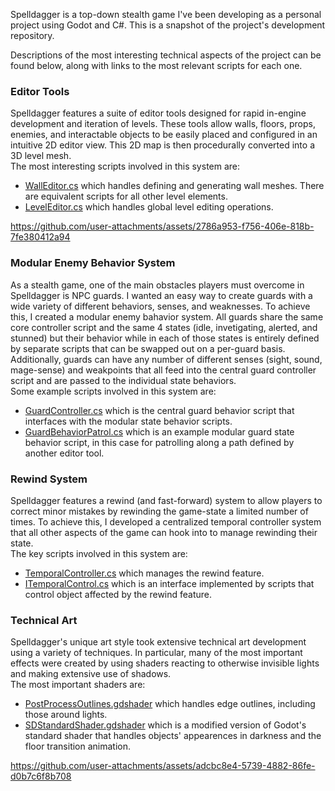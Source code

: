Spelldagger is a top-down stealth game I've been developing as a personal project using Godot and C#. This is a snapshot of the project's development repository.

Descriptions of the most interesting technical aspects of the project can be found below, along with links to the most relevant scripts for each one.

### Editor Tools
Spelldagger features a suite of editor tools designed for rapid in-engine development and iteration of levels. These tools allow walls, floors, props, enemies, and interactable objects to be easily placed and configured in an intuitive 2D editor view. This 2D map is then procedurally converted into a 3D level mesh.\
The most interesting scripts involved in this system are:
- [WallEditor.cs](Prefabs/Wall/WallEditor.cs) which handles defining and generating wall meshes. There are equivalent scripts for all other level elements.
- [LevelEditor.cs](Prefabs/Level%20Template/LevelEditor.cs) which handles global level editing operations.

https://github.com/user-attachments/assets/2786a953-f756-406e-818b-7fe380412a94

### Modular Enemy Behavior System
As a stealth game, one of the main obstacles players must overcome in Spelldagger is NPC guards. I wanted an easy way to create guards with a wide variety of different behaviors, senses, and weaknesses. To achieve this, I created a modular enemy bahavior system. All guards share the same core controller script and the same 4 states (idle, invetigating, alerted, and stunned) but their behavior while in each of those states is entirely defined by separate scripts that can be swapped out on a per-guard basis. Additionally, guards can have any number of different senses (sight, sound, mage-sense) and weakpoints that all feed into the central guard controller script and are passed to the individual state behaviors.\
Some example scripts involved in this system are:
- [GuardController.cs](Prefabs/Guard/GuardController.cs) which is the central guard behavior script that interfaces with the modular state behavior scripts.
- [GuardBehaviorPatrol.cs](Prefabs/Guard/State%20Behaviors/GuardBehaviorPatrol.cs) which is an example modular guard state behavior script, in this case for patrolling along a path defined by another editor tool.

### Rewind System
Spelldagger features a rewind (and fast-forward) system to allow players to correct minor mistakes by rewinding the game-state a limited number of times. To achieve this, I developed a centralized temporal controller system that all other aspects of the game can hook into to manage rewinding their state.\
The key scripts involved in this system are:
- [TemporalController.cs](Prefabs/Player/Pocketwatch/TemporalController.cs) which manages the rewind feature.
- [ITemporalControl.cs](Prefabs/Player/Pocketwatch/ITemporalControl.cs) which is an interface implemented by scripts that control object affected by the rewind feature.

### Technical Art
Spelldagger's unique art style took extensive technical art development using a variety of techniques. In particular, many of the most important effects were created by using shaders reacting to otherwise invisible lights and making extensive use of shadows.\
The most important shaders are:
- [PostProcessOutlines.gdshader](Prefabs/Camera/PostProcessOutlines.gdshader) which handles edge outlines, including those around lights.
- [SDStandardShader.gdshader](Resources/Shaders/SDStandardShader.gdshader) which is a modified version of Godot's standard shader that handles objects' appearences in darkness and the floor transition animation.

https://github.com/user-attachments/assets/adcbc8e4-5739-4882-86fe-d0b7c6f8b708
